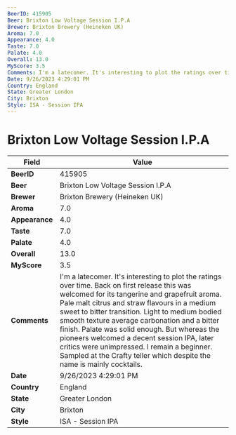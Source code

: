 ```yaml
---
BeerID: 415905
Beer: Brixton Low Voltage Session I.P.A
Brewer: Brixton Brewery (Heineken UK)
Aroma: 7.0
Appearance: 4.0
Taste: 7.0
Palate: 4.0
Overall: 13.0
MyScore: 3.5
Comments: I'm a latecomer. It's interesting to plot the ratings over time. Back on first release this was welcomed for its tangerine and grapefruit aroma. Pale malt citrus and straw flavours in a medium sweet to bitter transition. Light to medium bodied smooth texture average carbonation and a bitter finish. Palate was solid enough. But whereas the pioneers welcomed a decent session IPA, later critics were unimpressed. I remain a beginner. Sampled at the Crafty teller which despite the name is mainly cocktails.
Date: 9/26/2023 4:29:01 PM
Country: England
State: Greater London
City: Brixton
Style: ISA - Session IPA
---
```


# Brixton Low Voltage Session I.P.A

| Field         | Value |
|---------------|-------|
| **BeerID** | 415905 |
| **Beer** | Brixton Low Voltage Session I.P.A |
| **Brewer** | Brixton Brewery (Heineken UK) |
| **Aroma** | 7.0 |
| **Appearance** | 4.0 |
| **Taste** | 7.0 |
| **Palate** | 4.0 |
| **Overall** | 13.0 |
| **MyScore** | 3.5 |
| **Comments** | I'm a latecomer. It's interesting to plot the ratings over time. Back on first release this was welcomed for its tangerine and grapefruit aroma. Pale malt citrus and straw flavours in a medium sweet to bitter transition. Light to medium bodied smooth texture average carbonation and a bitter finish. Palate was solid enough. But whereas the pioneers welcomed a decent session IPA, later critics were unimpressed. I remain a beginner. Sampled at the Crafty teller which despite the name is mainly cocktails. |
| **Date** | 9/26/2023 4:29:01 PM |
| **Country** | England |
| **State** | Greater London |
| **City** | Brixton |
| **Style** | ISA - Session IPA |
